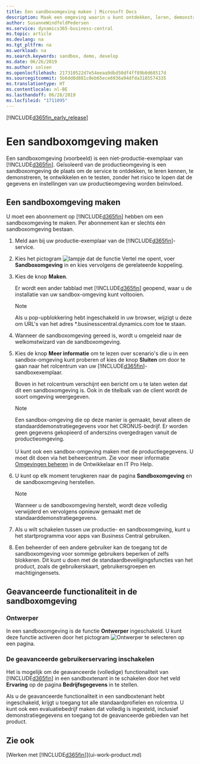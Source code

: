 ```yaml
---
title: Een sandboxomgeving maken | Microsoft Docs
description: Maak een omgeving waarin u kunt ontdekken, leren, demonstreren, ontwikkelen en testen.
author: SusanneWindfeldPedersen
ms.service: dynamics365-business-central
ms.topic: article
ms.devlang: na
ms.tgt_pltfrm: na
ms.workload: na
ms.search.keywords: sandbox, demo, develop
ms.date: 06/26/2019
ms.author: solsen
ms.openlocfilehash: 217310522d7e54eeaa9dbd50df4ff89b0d68517d
ms.sourcegitcommit: 5b6dd8d881c0eb65ece6936a94dfda3185574335
ms.translationtype: HT
ms.contentlocale: nl-BE
ms.lasthandoff: 06/28/2019
ms.locfileid: "1711095"
---
```

[!INCLUDE[d365fin_early_release](includes/d365fin_early_release.md.md)]

# <a name="creating-a-sandbox-environment"></a>Een sandboxomgeving maken
Een sandboxomgeving (voorbeeld) is een niet-productie-exemplaar van [!INCLUDE[d365fin](includes/d365fin_md.md)]. Geïsoleerd van de productieomgeving is een sandboxomgeving de plaats om de service te ontdekken, te leren kennen, te demonstreren, te ontwikkelen en te testen, zonder het risico te lopen dat de gegevens en instellingen van uw productieomgeving worden beïnvloed.

## <a name="to-create-a-sandbox-environment"></a>Een sandboxomgeving maken
U moet een abonnement op [!INCLUDE[d365fin](includes/d365fin_md.md)] hebben om een sandboxomgeving te maken. Per abonnement kan er slechts één sandboxomgeving bestaan.

1. Meld aan bij uw productie-exemplaar van de [!INCLUDE[d365fin](includes/d365fin_md.md)]-service.

2. Kies het pictogram ![lampje dat de functie Vertel me opent](media/ui-search/search_small.png "Vertel me wat u wilt doen"), voer **Sandboxomgeving** in en kies vervolgens de gerelateerde koppeling.
<!-- ![Sandbox Environment Setup](./media/across-sandbox/sandbox-environment-setup.png) -->
3. Kies de knop **Maken**.  

    Er wordt een ander tabblad met [!INCLUDE[d365fin](includes/d365fin_md.md)] geopend, waar u de installatie van uw sandbox-omgeving kunt voltooien.

    > [!NOTE]  
    >  Als u pop-upblokkering hebt ingeschakeld in uw browser, wijzigt u deze om URL's van het adres *.businesscentral.dynamics.com toe te staan.

4. Wanneer de sandboxomgeving gereed is, wordt u omgeleid naar de welkomstwizard van de sandboxomgeving.
<!-- ![Sandbox Welcome Wizard](./media/across-sandbox/sandbox-wizard.png) -->

5. Kies de knop **Meer informatie** om te lezen over scenario's die u in een sandbox-omgeving kunt proberen of kies de knop **Sluiten** om door te gaan naar het rolcentrum van uw [!INCLUDE[d365fin](includes/d365fin_md.md)]-sandboxexemplaar.

    Boven in het rolcentrum verschijnt een bericht om u te laten weten dat dit een sandboxomgeving is. Ook in de titelbalk van de client wordt de soort omgeving weergegeven.
    <!-- ![Sandbox RoleCenter Notification](./media/across-sandbox/sandbox-rolecenter-notification.png) -->

    > [!NOTE]
    > Een sandbox-omgeving die op deze manier is gemaakt, bevat alleen de standaarddemonstratiegegevens voor het CRONUS-bedrijf. Er worden geen gegevens gekopieerd of anderszins overgedragen vanuit de productieomgeving.<br /><br />
    > U kunt ook een sandbox-omgeving maken met de productiegegevens. U moet dit doen via het beheercentrum. Zie voor meer informatie [Omgevingen beheren](/business-central/dev-itpro/administration/tenant-admin-center-environments) in de Ontwikkelaar en IT Pro Help.

6. U kunt op elk moment terugkeren naar de pagina **Sandboxomgeving** en de sandboxomgeving herstellen.
    > [!NOTE]  
    >  Wanneer u de sandboxomgeving herstelt, wordt deze volledig verwijderd en vervolgens opnieuw gemaakt met de standaarddemonstratiegegevens.  

7. Als u wilt schakelen tussen uw productie- en sandboxomgeving, kunt u het startprogramma voor apps van Business Central gebruiken.
<!-- ![Sandbox Dynamics365 Menu](./media/across-sandbox/sandbox-dynamics365-menu.png) -->

8. Een beheerder of een andere gebruiker kan de toegang tot de sandboxomgeving voor sommige gebruikers beperken of zelfs blokkeren. Dit kunt u doen met de standaardbeveiligingsfuncties van het product, zoals de gebruikerskaart, gebruikersgroepen en machtigingensets.

<!-- ![Sandbox Permission Sets](./media/across-sandbox/sandbox-permission-sets.png) -->

## <a name="advanced-functionality-in-the-sandbox-environment"></a>Geavanceerde functionaliteit in de sandboxomgeving
### <a name="designer"></a>Ontwerper
In een sandboxomgeving is de functie **Ontwerper** ingeschakeld. U kunt deze functie activeren door het pictogram ![Ontwerper](./media/across-sandbox/sandbox-inclient-design-icon.png) te selecteren op een pagina.

<!-- ![In-client Designer](./media/across-sandbox/sandbox-inclient-designer.png) -->

### <a name="to-enable-the-advanced-user-experience"></a>De geavanceerde gebruikerservaring inschakelen
Het is mogelijk om de geavanceerde (volledige) functionaliteit van [!INCLUDE[d365fin](includes/d365fin_md.md)] in een sandboxtenant in te schakelen door het veld **Ervaring** op de pagina **Bedrijfsgegevens** in te stellen.

<!-- ![Sandbox Environment Advanced](./media/across-sandbox/sandbox-advanced.png) -->

<!-- ![Sandbox Production](./media/across-sandbox/sandbox-production.png) -->

Als u de geavanceerde functionaliteit in een sandboxtenant hebt ingeschakeld, krijgt u toegang tot alle standaardprofielen en rolcentra. U kunt ook een evaluatiebedrijf maken dat volledig is ingesteld, inclusief demonstratiegegevens en toegang tot de geavanceerde gebieden van het product.

<!-- ![Sandbox New Company](./media/across-sandbox/sandbox-newcompany.png) -->


## <a name="see-also"></a>Zie ook
[Werken met [!INCLUDE[d365fin](includes/d365fin_md.md)]](ui-work-product.md)  
